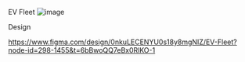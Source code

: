 EV Fleet
![image](https://github.com/CENASWESLEY/EV-Fleet/blob/d40ab8430ee503db2db4255ef28f4679d644cebd/Cover.png)

Design 

https://www.figma.com/design/0nkuLECENYU0s18y8mgNIZ/EV-Fleet?node-id=298-1455&t=6bBwoQQ7eBx0RlKO-1
